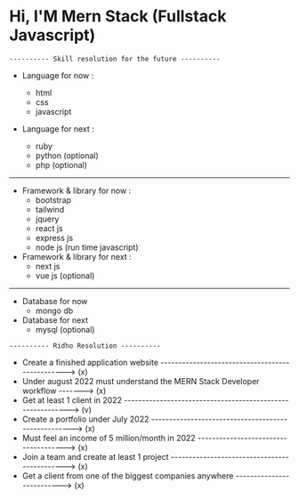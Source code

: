# **Hi, I'M Mern Stack (Fullstack Javascript)**

```
---------- Skill resolution for the future ----------
```

 * Language for now :
     + html
     + css
     + javascript

 * Language for next :
     + ruby
     + python (optional)
     + php (optional)
 
 ___
 * Framework & library for now :
     + bootstrap
     + tailwind
     + jquery
     + react js
     + express js
     + node js (run time javascript)
 * Framework & library for next :
     + next js
     + vue js (optional)
 ___
 * Database for now 
     + mongo db
 * Database for next 
     + mysql (optional)

 
 ```
 ---------- Ridho Resolution ----------
```
- Create a finished application website ------------------------------------------------> (x)
- Under august 2022 must understand the MERN Stack Developer workflow -------> (x)
- Get at least 1 client in 2022 -----------------------------------------------------------> (v)
- Create a portfolio under July 2022 ----------------------------------------------------> (x)
- Must feel an income of 5 million/month in 2022 -------------------------------------> (x)
- Join a team and create at least 1 project ---------------------------------------------> (x)
- Get a client from one of the biggest companies anywhere --------------------------> (x)
